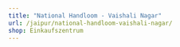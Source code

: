 ```yaml
---
title: "National Handloom - Vaishali Nagar"
url: /jaipur/national-handloom-vaishali-nagar/
shop: Einkaufszentrum
---
```

